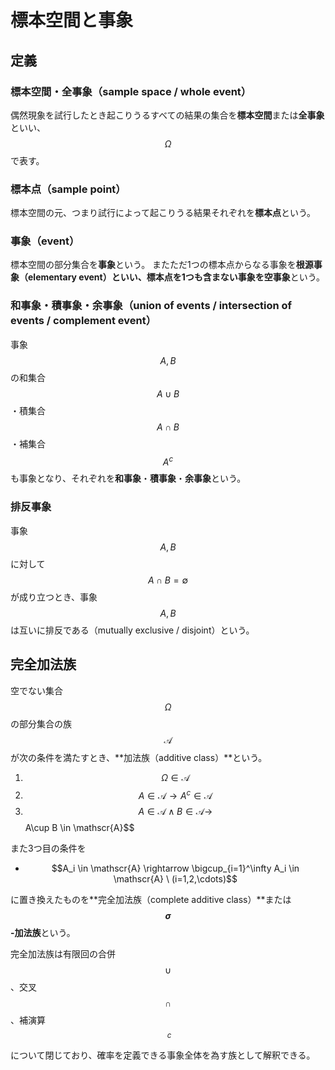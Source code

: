 # 標本空間と事象

## 定義

### 標本空間・全事象（sample space / whole event）

偶然現象を試行したとき起こりうるすべての結果の集合を**標本空間**または**全事象**といい、$$\Omega$$ で表す。

### 標本点（sample point）

標本空間の元、つまり試行によって起こりうる結果それぞれを**標本点**という。

### 事象（event）

標本空間の部分集合を**事象**という。
またただ1つの標本点からなる事象を**根源事象（elementary event）**といい、標本点を1つも含まない事象を**空事象**という。

### 和事象・積事象・余事象（union of events / intersection of events / complement event）

事象 $$A,B$$ の和集合 $$A \cup B$$・積集合 $$A \cap B$$・補集合 $$A^c$$ も事象となり、それぞれを**和事象**・**積事象**・**余事象**という。

### 排反事象

事象 $$A,B$$ に対して $$A \cap B = \emptyset$$ が成り立つとき、事象 $$A,B$$ は互いに排反である（mutually exclusive / disjoint）という。

## 完全加法族

空でない集合 $$\Omega$$ の部分集合の族 $$\mathscr{A}$$ が次の条件を満たすとき、**加法族（additive class）**という。

1. $$\Omega \in \mathscr{A}$$
2. $$A \in \mathscr{A} \rightarrow A^c \in \mathscr{A}$$
3. $$A \in \mathscr{A} \wedge B \in \mathscr{A} \rightarrow $$A\cup B \in \mathscr{A}$$

また3つ目の条件を

* $$A_i \in \mathscr{A} \rightarrow \bigcup_{i=1}^\infty A_i \in \mathscr{A} \  (i=1,2,\cdots)$$

に置き換えたものを**完全加法族（complete additive class）**または **$$\sigma$$-加法族**という。

完全加法族は有限回の合併 $$\cup$$、交叉 $$\cap$$、補演算$$\ ^c$$ について閉じており、確率を定義できる事象全体を為す族として解釈できる。
